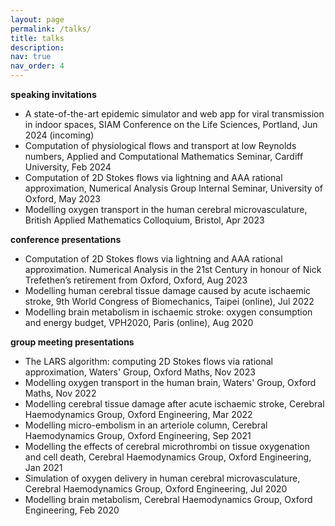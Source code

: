 ```yaml
---
layout: page
permalink: /talks/
title: talks
description:
nav: true
nav_order: 4
---
```


<!-- _pages/talks.md -->
<div class="page">

<p><strong>speaking invitations</strong></p>
<ul>
<li>A state-of-the-art epidemic simulator and web app for viral transmission in indoor spaces, SIAM Conference on the Life Sciences, Portland, Jun 2024 (incoming)</li>
<li>Computation of physiological flows and transport at low Reynolds numbers, Applied and Computational Mathematics Seminar, Cardiff University, Feb 2024</li>
<li>Computation of 2D Stokes flows via lightning and AAA rational approximation, Numerical Analysis Group Internal Seminar, University of Oxford, May 2023</li>
<li>Modelling oxygen transport in the human cerebral microvasculature, British Applied Mathematics Colloquium, Bristol, Apr 2023</li>
</ul>

<p><strong>conference presentations</strong></p>
<ul>
<li>Computation of 2D Stokes flows via lightning and AAA rational approximation. Numerical Analysis in the 21st Century in honour of Nick Trefethen’s retirement from Oxford, Oxford, Aug 2023</li>
<li>Modelling human cerebral tissue damage caused by acute ischaemic stroke, 9th World Congress of Biomechanics, Taipei (online), Jul 2022</li>
<li>Modelling brain metabolism in ischaemic stroke: oxygen consumption and energy budget, VPH2020, Paris (online), Aug 2020</li>
</ul>

<p><strong>group meeting presentations</strong></p>
<ul>
<li>The LARS algorithm: computing 2D Stokes flows via rational approximation, Waters' Group, Oxford Maths, Nov 2023</li>
<li>Modelling oxygen transport in the human brain, Waters' Group, Oxford Maths, Nov 2022</li>
<li>Modelling cerebral tissue damage after acute ischaemic stroke, Cerebral Haemodynamics Group, Oxford Engineering, Mar 2022</li>
<li>Modelling micro-embolism in an arteriole column, Cerebral Haemodynamics Group, Oxford Engineering, Sep 2021</li>
<li>Modelling the effects of cerebral microthrombi on tissue oxygenation and cell death, Cerebral Haemodynamics Group, Oxford Engineering, Jan 2021</li>
<li>Simulation of oxygen delivery in human cerebral microvasculature, Cerebral Haemodynamics Group, Oxford Engineering, Jul 2020</li>
<li>Modelling brain metabolism, Cerebral Haemodynamics Group, Oxford Engineering, Feb 2020</li>
</ul>
</div>
